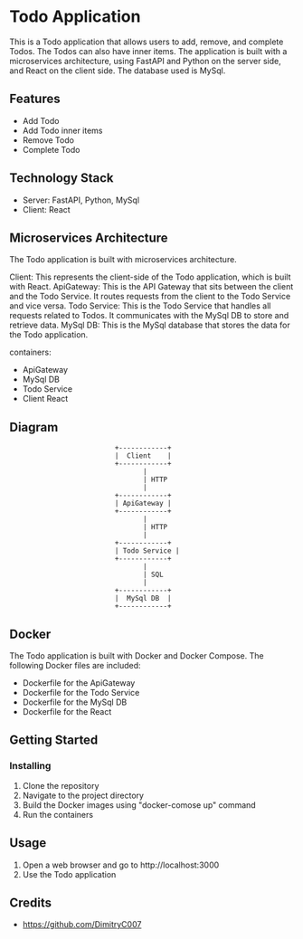 # Todo Application
This is a Todo application that allows users to add, remove, and complete Todos. The Todos can also have inner items. The application is built with a microservices architecture, using FastAPI and Python on the server side, and React on the client side. The database used is MySql.


## Features
- Add Todo
- Add Todo inner items
- Remove Todo
- Complete Todo

## Technology Stack
- Server: FastAPI, Python, MySql
- Client: React

## Microservices Architecture
The Todo application is built with microservices architecture.

Client: This represents the client-side of the Todo application, which is built with React.
ApiGateway: This is the API Gateway that sits between the client and the Todo Service. It routes requests from the client to the Todo Service and vice versa.
Todo Service: This is the Todo Service that handles all requests related to Todos. It communicates with the MySql DB to store and retrieve data.
MySql DB: This is the MySql database that stores the data for the Todo application.

containers:
- ApiGateway
- MySql DB
- Todo Service
- Client React

## Diagram
                              +------------+
                              |  Client    |
                              +------------+
                                     |
                                     | HTTP
                                     |
                              +------------+
                              | ApiGateway |
                              +------------+
                                     |
                                     | HTTP
                                     |
                              +------------+
                              | Todo Service |
                              +------------+
                                     |
                                     | SQL
                                     |
                              +------------+
                              |  MySql DB  |
                              +------------+


## Docker
The Todo application is built with Docker and Docker Compose. The following Docker files are included:
- Dockerfile for the ApiGateway
- Dockerfile for the Todo Service
- Dockerfile for the MySql DB
- Dockerfile for the React 

## Getting Started
### Installing
1. Clone the repository
2. Navigate to the project directory
3. Build the Docker images using "docker-comose up" command
4. Run the containers

## Usage
1. Open a web browser and go to http://localhost:3000
2. Use the Todo application


## Credits
- https://github.com/DimitryC007

